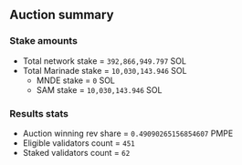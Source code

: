 ## Auction summary

### Stake amounts
- Total network stake = `392,866,949.797` SOL
- Total Marinade stake = `10,030,143.946` SOL
  - MNDE stake = `0` SOL
  - SAM stake = `10,030,143.946` SOL

### Results stats
- Auction winning rev share = `0.49090265156854607` PMPE
- Eligible validators count = `451`
- Staked validators count = `62`
